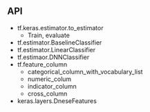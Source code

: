 ## API

* tf.keras.estimator.to_estimator
    - Train, evaluate
* tf.estimator.BaselineClassifier
* tf.estimator.LinearClassifier
* tf.estimaor.DNNClassifier
* tf.feature_column
    - categorical_column_with_vocabulary_list
    - numeric_colum
    - indicator_column
    - cross_column
* keras.layers.DneseFeatures 